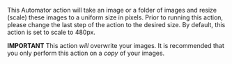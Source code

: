This Automator action will take an image or a folder of images and resize (scale) these images to a uniform size in pixels. Prior to running this action, please change the last step of the action to the desired size. By default, this action is set to scale to 480px.

**IMPORTANT** This action *will* overwrite your images. It is recommended that you only perform this action on a *copy* of your images.